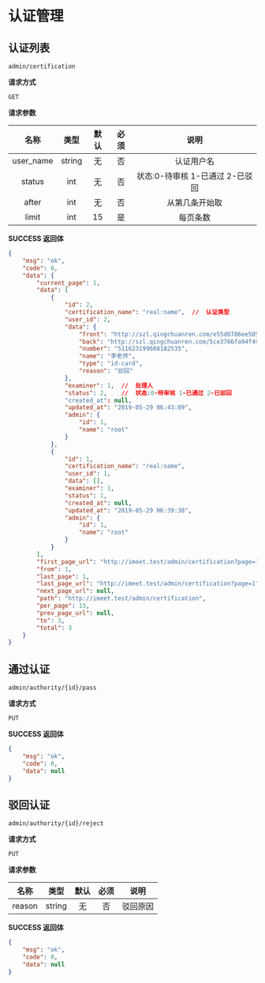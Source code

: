 # 认证管理

## 认证列表

`admin/certification`

**请求方式**

`GET`

**请求参数**

|  名称  |  类型  | 默认 | 必须 |         说明         |
| :----: | :----: | :--: | :--: | :------------------: |
|  user_name  | string |  无  |  否  |            认证用户名                    |
|  status     |  int   |  无  |  否  |       状态:0-待审核 1-已通过 2-已驳回      |
|  after      |  int   |  无  |  否  |            从第几条开始取                 |      
|  limit      |  int   |  15  |  是  |             每页条数                     |

**SUCCESS 返回体**

```json
{
    "msg": "ok",
    "code": 0,
    "data": {
        "current_page": 1,
        "data": [
            {
                "id": 2,
                "certification_name": "real:name",  //  认证类型
                "user_id": 2,
                "data": {
                    "front": "http://szl.qingchuanren.com/e55d0786ee505be16f1ec473f7f6ee86.jpeg",
                    "back": "http://szl.qingchuanren.com/5ce3766fa94f49bd9a3b0e87401e869e.jpeg",
                    "number": "511623199608182535",
                    "name": "李老师",
                    "type": "id-card",
                    "reason": "驳回"
                },
                "examiner": 1,  //  处理人
                "status": 2,    //  状态:0-待审核 1-已通过 2-已驳回
                "created_at": null,
                "updated_at": "2019-05-29 06:43:09",
                "admin": {
                    "id": 1,
                    "name": "root"
                }
            },
            {
                "id": 1,
                "certification_name": "real:name",
                "user_id": 1,
                "data": [],
                "examiner": 1,
                "status": 1,
                "created_at": null,
                "updated_at": "2019-05-29 06:39:38",
                "admin": {
                    "id": 1,
                    "name": "root"
                }
            }
        ],
        "first_page_url": "http://imeet.test/admin/certification?page=1",
        "from": 1,
        "last_page": 1,
        "last_page_url": "http://imeet.test/admin/certification?page=1",
        "next_page_url": null,
        "path": "http://imeet.test/admin/certification",
        "per_page": 15,
        "prev_page_url": null,
        "to": 3,
        "total": 3
    }
}
```


## 通过认证

`admin/authority/{id}/pass`

**请求方式**

`PUT`


**SUCCESS 返回体**

```json
{
    "msg": "ok",
    "code": 0,
    "data": null
}
```

## 驳回认证

`admin/authority/{id}/reject`

**请求方式**

`PUT`

**请求参数**

|  名称  |  类型  | 默认 | 必须 |         说明         |
| :----: | :----: | :--: | :--: | :------------------: |
|  reason  | string |  无  |  否  |        驳回原因                            |


**SUCCESS 返回体**

```json
{
    "msg": "ok",
    "code": 0,
    "data": null
}
```
